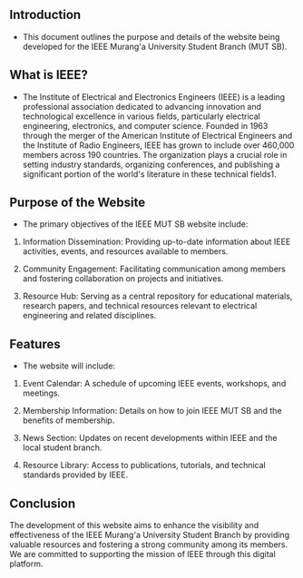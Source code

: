 ## Introduction
- This document outlines the purpose and details of the website being developed for the IEEE Murang'a University Student Branch (MUT SB).

## What is IEEE?
- The Institute of Electrical and Electronics Engineers (IEEE) is a leading professional association dedicated to advancing innovation and technological excellence in various fields, particularly electrical engineering, electronics, and computer science. Founded in 1963 through the merger of the American Institute of Electrical Engineers and the Institute of Radio Engineers, IEEE has grown to include over 460,000 members across 190 countries. The organization plays a crucial role in setting industry standards, organizing conferences, and publishing a significant portion of the world's literature in these technical fields1.

## Purpose of the Website
- The primary objectives of the IEEE MUT SB website include:

1) Information Dissemination: Providing up-to-date information about IEEE activities, events, and resources available to members.

2) Community Engagement: Facilitating communication among members and fostering collaboration on projects and initiatives.

3) Resource Hub: Serving as a central repository for educational materials, research papers, and technical resources relevant to electrical engineering and related disciplines.

## Features
- The website will include:

1. Event Calendar: A schedule of upcoming IEEE events, workshops, and meetings.

2. Membership Information: Details on how to join IEEE MUT SB and the benefits of membership.

3. News Section: Updates on recent developments within IEEE and the local student branch.

4. Resource Library: Access to publications, tutorials, and technical standards provided by IEEE.

## Conclusion
The development of this website aims to enhance the visibility and effectiveness of the IEEE Murang'a University Student Branch by providing valuable resources and fostering a strong community among its members. We are committed to supporting the mission of IEEE through this digital platform.

